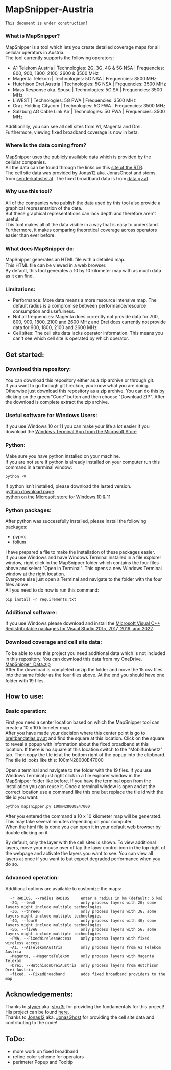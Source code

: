 # MapSnipper-Austria
```
This document is under construction!
```
### What is MapSnipper?
MapSnipper is a tool which lets you create detailed coverage maps for all cellular operators in Austria.  
The tool currently supports the following operators:
- A1 Telekom Austria | Technologies: 2G, 3G, 4G & 5G NSA | Frequencies: 800, 900, 1800, 2100, 2600 & 3500 MHz
- Magenta Telekom | Technologies: 5G NSA | Frequencies: 3500 MHz
- Hutchison Drei Austria | Technologies: 5G NSA | Frequencies: 3500 MHz
- Mass Response aka. Spusu | Technologies: 5G SA | Frequencies: 3500 MHz
- LIWEST | Technologies: 5G FWA | Frequencies: 3500 MHz
- Graz Holding Citycom | Technologies: 5G FWA | Frequencies: 3500 MHz
- Salzburg AG Cable Link Air | Technologies: 5G FWA | Frequencies: 3500 MHz  

Additionally, you can see all cell sites from A1, Magenta and Drei.
Furthermore, viewing fixed broadband coverage is now in beta.

### Where is the data coming from?
MapSnipper uses the publicly available data which is provided by the cellular companies.  
All the data can be found through the links on this [site of the RTR](https://www.rtr.at/TKP/was_wir_tun/telekommunikation/spectrum/bands/3400-3800MHz/Spectrum3400MHz.de.html).  
The cell site data was provided by Jonas12 aka. JonasGhost and stems from [senderkataster.at](senderkataster.at).
The fixed broadband data is from [data.gv.at](https://www.data.gv.at/katalog/dataset/588b9fdc-d2dd-4628-b186-f7b974065d40)

### Why use this tool?
All of the companies who publish the data used by this tool also provide a graphical representation of the data.  
But these graphical representations can lack depth and therefore aren't useful.    
This tool makes all of the data visible in a way that is easy to understand.  
Furthermore, it makes comparing theoretical coverage across operators easier than ever before.

### What does MapSnipper do:
MapSnipper generates an HTML file with a detailed map.  
This HTML file can be viewed in a web browser.  
By default, this tool generates a 10 by 10 kilometer map with as much data as it can find.

### Limitations:
- Performance: More data means a more resource intensive map. The default radius is a compromise between performance/resource consumption and usefulness.  
- Not all frequencies: Magenta does currently not provide data for 700, 800, 900, 1800, 2100 and 2600 MHz and Drei does currently not provide data for 900, 1800, 2100 and 2600 MHz
- Cell sites: The cell site data lacks operator information. This means you can't see which cell site is operated by which operator. 

## Get started:
### Download this repository:
You can download this repository either as a zip archive or through git.  
If you want to go through git I reckon, you know what you are doing.  
Otherwise just download this repository as a zip archive. You can do this by clicking on the green "Code" button and then choose "Download ZIP". After the download is complete extract the zip archive.

### Useful software for Windows Users:
If you use Windows 10 or 11 you can make your life a lot easier if you download the [Windows Terminal App from the Microsoft Store](https://www.microsoft.com/store/productId/9N0DX20HK701)
 
### Python:
Make sure you have python installed on your machine.  
If you are not sure if python is already installed on your computer run this command in a terminal window:
```
python -V
```
If python isn’t installed, please download the lasted version.  
[python download page](https://www.python.org/downloads/)  
[python on the Microsoft store for Windows 10 & 11](https://www.microsoft.com/store/productId/9PJPW5LDXLZ5)

### Python packages:   
After python was successfully installed, please install the following packages:
- pyproj
- folium  

I have prepared a file to make the installation of these packages easier.  
If you use Windows and have Windows Terminal installed in a file explorer window, right click in the MapSnipper folder which contains the four files above and select "Open in Terminal". This opens a new Windows Terminal window at the right location.  
Everyone else just open a Terminal and navigate to the folder with the four files above.  
All you need to do now is run this command:
```
pip install -r requirements.txt
```
### Additional software:
If you use Windows please download and install the [Microsoft Visual C++ Redistributable packages for Visual Studio 2015, 2017, 2019, and 2022](https://aka.ms/vs/17/release/vc_redist.x64.exe).

### Download coverage and cell site data:
To be able to use this project you need additional data which is not included in this repository. You can download this data from my OneDrive.  [MapSnipper_Data.zip](https://1drv.ms/u/s!Ajecn6-yGfx0iHryUTPootTeHdSS?e=IdwTYy)  
After the download is completed unzip the folder and move the 15 csv files into the same folder as the four files above. At the end you should have one folder with 19 files.

## How to use:
### Basic operation:
First you need a center location based on which the MapSnipper tool can create a 10 x 10 kilometer map.  
After you have made your decision where this center point is go to [breitbandatlas.gv.at](breitbandatlas.gv.at) and find the square at this location. Click on the square to reveal a popup with information about the fixed broadband at this location. If there is no square at this location switch to the "Mobilfunknetz" tab. Then copy the tile id at the bottom right of the popup into the clipboard. The tile id looks like this: 100mN28000E47000


Open a terminal and navigate to the folder with the 19 files. If you use Windows Terminal just right click in a file explorer window in the MapSnipper folder like before. If you have the terminal open from the installation you can reuse it.
Once a terminal window is open and at the correct location use a command like this one but replace the tile id with the tile id you want:
```
python mapsnipper.py 100mN28000E47000
```
After you entered the command a 10 x 10 kilometer map will be generated. This may take several minutes depending on your computer.  
When the html file is done you can open it in your default web browser by double clicking on it.

By default, only the layer with the cell sites is shown. To view additional layers, move your mouse over of tap the layer control icon in the top right of the webpage and activate the layers you want to see. You can view all layers at once if you want to but expect degraded performance when you do so.

### Advanced operation:
Additional options are available to customize the maps:
```
  -r RADIUS, --radius RADIUS     enter a radius in km (default: 5 km)
  -2G, --twoG                    only process layers with 2G; some layers might include multiple technologies
  -3G, --threeG                  only process layers with 3G; some layers might include multiple technologies
  -4G, --fourG                   only process layers with 4G; some layers might include multiple technologies
  -5G, --fiveG                   only process layers with 5G; some layers might include multiple technologies
  -FWA, --FixedWirelessAccess    only process layers with fixed wireless access
  -A1, --A1TelekomAustria        only process layers from A1 Telekom Austria
  -Magenta, --MagentaTelekom     only process layers with Magenta Telekom
  -Drei, --HutchisonDreiAustria  only process layers from Hutchison Drei Austria
  -fixed, --FixedBroadband       adds fixed broadband providers to the map
```
## Acknowledgements:
Thanks to [styxer](https://www.lteforum.at/user/styxer.7288/) aka. [styx3r](https://github.com/styx3r) for providing the fundamentals for this project! His project can be found [here](https://github.com/styx3r/breitbandatlas_analysis).  
Thanks to [Jonas12](https://www.lteforum.at/user/jonas12.1666/) aka. [JonasGhost](https://github.com/JonasGhost) for providing the cell site data and contributing to the code!  

## ToDo:
- more work on fixed broadband
- refine color scheme for operators
- perimeter Popup and Tooltip
